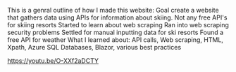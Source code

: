 This is a genral outline of how I made this website:
Goal create a website that gathers data using APIs for information about skiing.
Not any free API's for skiing resorts
Started to learn about web scraping
Ran into web scraping security problems
Settled for manual inputting data for ski resorts
Found a free API for weather
What I learned about: API calls, Web scraping, HTML, Xpath, Azure SQL Databases, Blazor, various best practices
 
https://youtu.be/O-XXf2aDCTY
